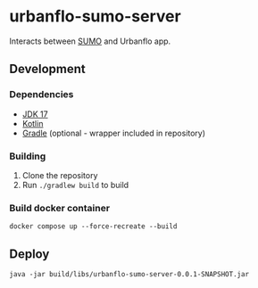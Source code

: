 # urbanflo-sumo-server

Interacts between [SUMO](https://www.eclipse.org/sumo/) and Urbanflo app.

## Development

### Dependencies

- [JDK 17](https://adoptium.net/temurin/releases/)
- [Kotlin](https://kotlinlang.org/docs/getting-started.html)
- [Gradle](https://gradle.org/install/) (optional - wrapper included in repository)

### Building

1. Clone the repository
2. Run `./gradlew build` to build

### Build docker container

```shell
docker compose up --force-recreate --build
```

## Deploy

```shell
java -jar build/libs/urbanflo-sumo-server-0.0.1-SNAPSHOT.jar
```
